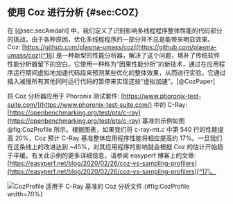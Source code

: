 

## 使用 Coz 进行分析 {#sec:COZ}

在 [@sec:secAmdahl] 中，我们定义了识别影响多线程程序整体性能的代码部分的挑战。由于各种原因，优化多线程程序的一部分并不总是能带来明显效果。Coz: [https://github.com/plasma-umass/coz](https://github.com/plasma-umass/coz)[^16] 是一种新型的性能分析器，解决了这个问题，填补了传统软件性能分析器留下的空白。它使用一种称为“因果性能分析”的新技术，通过在应用程序运行期间虚拟地加速代码段来预测某些优化的整体效果，从而进行实验。它通过插入减慢所有其他同时运行代码的暂停来实现这些“虚拟加速”。[@CozPaper]

将 Coz 分析器应用于 Phoronix 测试套件: [https://www.phoronix-test-suite.com/](https://www.phoronix-test-suite.com/) 中的 C-Ray: [https://openbenchmarking.org/test/pts/c-ray](https://openbenchmarking.org/test/pts/c-ray) 基准的示例如图  @fig:CozProfile 所示。根据图表，如果我们将 c-ray-mt.c 中第 540 行的性能提高 20%，Coz 预计 C-Ray 基准整体应用程序性能将相应提高约 17%。一旦我们在这条线上的改进达到 ~45%，对其应用程序的影响就会根据 Coz 的估计开始趋于平缓。有关此示例的更多详细信息，请参阅 easyperf 博客上的文章: [https://easyperf.net/blog/2020/02/26/coz-vs-sampling-profilers](https://easyperf.net/blog/2020/02/26/coz-vs-sampling-profilers)[^17]。

![CozProfile 适用于 [C-Ray](https://openbenchmarking.org/test/pts/c-ray) 基准的 Coz 分析文件.](../../img/mt-perf/CozProfile.png){#fig:CozProfile width=70%}

[^16]: COZ 源代码 - [https://github.com/plasma-umass/coz](https://github.com/plasma-umass/coz)。
[^17]: 博客文章“COZ 与采样性能分析器” - [https://easyperf.net/blog/2020/02/26/coz-vs-sampling-profilers](https://easyperf.net/blog/2020/02/26/coz-vs-sampling-profilers)。
